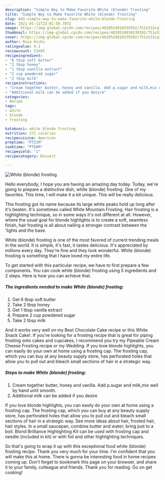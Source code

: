 ```yaml
---
description: "Simple Way to Make Favorite White (blonde) frosting"
title: "Simple Way to Make Favorite White (blonde) frosting"
slug: 645-simple-way-to-make-favorite-white-blonde-frosting
date: 2021-01-11T23:01:59.787Z
image: https://img-global.cpcdn.com/recipes/4820524916539392/751x532cq70/white-blonde-frosting-recipe-main-photo.jpg
thumbnail: https://img-global.cpcdn.com/recipes/4820524916539392/751x532cq70/white-blonde-frosting-recipe-main-photo.jpg
cover: https://img-global.cpcdn.com/recipes/4820524916539392/751x532cq70/white-blonde-frosting-recipe-main-photo.jpg
author: Rosa Hicks
ratingvalue: 4.1
reviewcount: 21695
recipeingredient:
- "6 tbsp soft butter"
- "2 tbsp honey"
- "1 tbsp vanilla extract"
- "2 cup powdered sugar"
- "2 tbsp milk"
recipeinstructions:
- "Cream together butter, honey and vanilla. Add p.sugar and milk,mix well by hand until smooth."
- "Additional milk can be added if you desire"
categories:
- Recipe
tags:
- white
- blonde
- frosting

katakunci: white blonde frosting 
nutrition: 271 calories
recipecuisine: American
preptime: "PT21M"
cooktime: "PT56M"
recipeyield: "1"
recipecategory: Dessert

---
```



![White (blonde) frosting](https://img-global.cpcdn.com/recipes/4820524916539392/751x532cq70/white-blonde-frosting-recipe-main-photo.jpg)

Hello everybody, I hope you are having an amazing day today. Today, we're going to prepare a distinctive dish, white (blonde) frosting. One of my favorites. This time, I will make it a bit unique. This will be really delicious.

This frosting got its name because its large white peaks hold up long after it&#39;s beaten. It&#39;s sometimes called White Mountain Frosting. Hair frosting is a highlighting technique, so in some ways it&#39;s not different at all. However, where the usual goal for blonde highlights is to create a soft, seamless finish, hair frosting is all about nailing a stronger contrast between the &#39;lights and the base.

White (blonde) frosting is one of the most favored of current trending meals in the world. It is simple, it's fast, it tastes delicious. It's appreciated by millions every day. They're fine and they look wonderful. White (blonde) frosting is something that I have loved my entire life.


To get started with this particular recipe, we have to first prepare a few components. You can cook white (blonde) frosting using 5 ingredients and 2 steps. Here is how you can achieve that.

<!--inarticleads1-->

##### The ingredients needed to make White (blonde) frosting:

1. Get 6 tbsp soft butter
1. Take 2 tbsp honey
1. Get 1 tbsp vanilla extract
1. Prepare 2 cup powdered sugar
1. Take 2 tbsp milk


And it works very well on my Best Chocolate Cake recipe or this White Snack Cake!. If you&#39;re looking for a frosting recipe that is great for piping frosting onto cakes and cupcakes, I recommend you try my Pipeable Cream Cheese Frosting recipe or my Wedding. If you love blonde highlights, you can easily do your own at home using a frosting cap. The frosting cap, which you can buy at any beauty supply store, has perforated holes that allow you to pull out and bleach small sections of hair in a strategic way. 

<!--inarticleads2-->

##### Steps to make White (blonde) frosting:

1. Cream together butter, honey and vanilla. Add p.sugar and milk,mix well by hand until smooth.
1. Additional milk can be added if you desire


If you love blonde highlights, you can easily do your own at home using a frosting cap. The frosting cap, which you can buy at any beauty supply store, has perforated holes that allow you to pull out and bleach small sections of hair in a strategic way. See more ideas about hair, frosted hair, hair styles. In a small saucepan, combine butter and water; bring just to a boil. Blond Brilliance Highlighting Kit can be used with frosting cap and needle (included in kit) or with foil and other highlighting techniques. 

So that's going to wrap it up with this exceptional food white (blonde) frosting recipe. Thank you very much for your time. I'm confident that you will make this at home. There is gonna be interesting food in home recipes coming up. Don't forget to bookmark this page on your browser, and share it to your family, colleague and friends. Thank you for reading. Go on get cooking!
